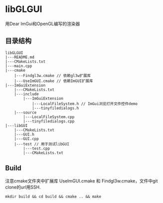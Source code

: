 # libGLGUI

用Dear ImGui和OpenGL编写的渲染器

## 目录结构
```
libGLGUI
|---README.md
|---CMakeLists.txt
|---main.cpp
|---cmake
    |---Findgl3w.cmake // 依赖gl3w扩展库
    |---UseImGUI.cmake // 依赖ImGUI扩展库
|---ImGuiExtension
    |---CMakeLists.txt
    |---include
        |---ImGuiExtension
            |---LocalFileSystem.h // ImGui浏览打开文件控件demo
            |---tinyfiledialogs.h
    |---source
        |---LocalFileSystem.cpp
        |---tinyfiledialogs.cpp
|---libGUI
    |---CMakeLists.txt
    |---GUI.h
    |---GUI.cpp
    |---test // 用于测试libGUI
        |---test.cpp
        |---CMakeLists.txt
```
    
## Build
注意cmake文件夹中扩展库 UseImGUI.cmake 和 Findgl3w.cmake，文件中git clone的url用SSH.
```
mkdir build && cd build && cmake .. && make 
```
